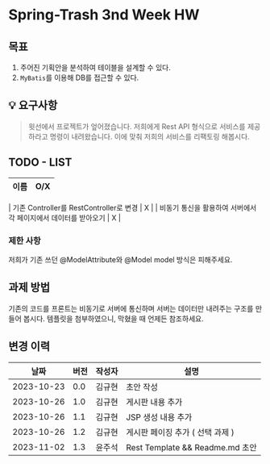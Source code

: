 

# Spring-Trash 3nd Week HW

## 목표

1. 주어진 기획안을 분석하여 테이블을 설계할 수 있다.
2. `MyBatis`를 이용해 DB를 접근할 수 있다.

## 💡 요구사항

> 윗선에서 프로젝트가 엎어졌습니다. 저희에게 Rest API 형식으로 서비스를 제공하라고 명령이 내려왔습니다. 이에 맞춰 저희의 서비스를 리팩토링 해봅시다.



## TODO - LIST

|이름 | O/X |
|---|-----|


| 기존 Controller를 RestController로 변경 | X   |
| 비동기 통신을 활용하여 서버에서 각 페이지에서 데이터를 받아오기 | X  |



### 제한 사항
저희가 기존 쓰던 @ModelAttribute와 @Model model 방식은 피해주세요.

## 과제 방법

기존의 코드를 프론트는 비동기로 서버에 통신하며 서버는 데이터만 내려주는 구조를 만들어 봅시다.
템플릿을 첨부하였으니, 막혔을 때 언제든 참조하세요.


## 변경 이력

| 날짜       | 버전   | 작성자   | 설명        |
|------------|--------|----------|-------------|
| 2023-10-23 | 0.0    | 김규현  | 초안 작성   |
| 2023-10-26 | 1.0    | 김규현   | 게시판 내용 추가 | 
| 2023-10-26 | 1.1    | 김규현   | JSP 생성 내용 추가 | 
| 2023-10-26 | 1.2    | 김규현   | 게시판 페이징 추가 ( 선택 과제 ) | 
| 2023-11-02 | 1.3    | 윤주석   | Rest Template && Readme.md 초안 |

